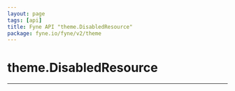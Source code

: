 ```yaml
---
layout: page
tags: [api]
title: Fyne API "theme.DisabledResource"
package: fyne.io/fyne/v2/theme
---
```


# theme.DisabledResource
---
